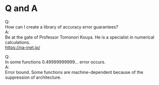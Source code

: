 # Q and A
  
Q:  
How can I create a library of accuracy error guarantees?  
A:  
Be at the gate of Professor Tomonori Kouya. He is a specialist in numerical calculations.  
https://na-inet.jp/  

Q:  
In some functions 0.49999999999... error occurs.  
A:  
Error bound. Some functions are machine-dependent because of the suppression of architecture.  

